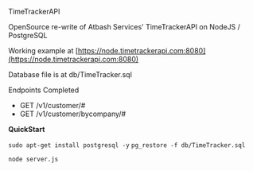 TimeTrackerAPI

OpenSource re-write of Atbash Services' TimeTrackerAPI on NodeJS / PostgreSQL

Working example at [https://node.timetrackerapi.com:8080](https://node.timetrackerapi.com:8080)

Database file is at db/TimeTracker.sql

Endpoints Completed
 * GET /v1/customer/#
 * GET /v1/customer/bycompany/#


**QuickStart**

`sudo apt-get install postgresql -y`
`pg_restore -f db/TimeTracker.sql`

`node server.js`
